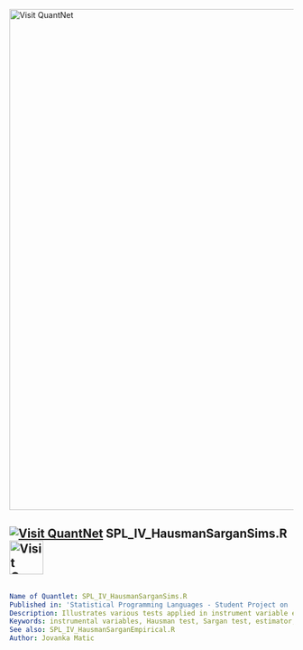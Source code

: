 [<img src="https://github.com/QuantLet/Styleguide-and-FAQ/blob/master/pictures/banner.png" width="888" alt="Visit QuantNet">](http://quantlet.de/)

## [<img src="https://github.com/QuantLet/Styleguide-and-FAQ/blob/master/pictures/qloqo.png" alt="Visit QuantNet">](http://quantlet.de/) **SPL_IV_HausmanSarganSims.R** [<img src="https://github.com/QuantLet/Styleguide-and-FAQ/blob/master/pictures/QN2.png" width="60" alt="Visit QuantNet 2.0">](http://quantlet.de/)

```yaml

Name of Quantlet: SPL_IV_HausmanSarganSims.R
Published in: 'Statistical Programming Languages - Student Project on ''Instrumental variable estimation'' '
Description: Illustrates various tests applied in instrument variable estimation by simulation
Keywords: instrumental variables, Hausman test, Sargan test, estimator, consistency, endogeneity, simulation
See also: SPL_IV_HausmanSarganEmpirical.R
Author: Jovanka Matic

```